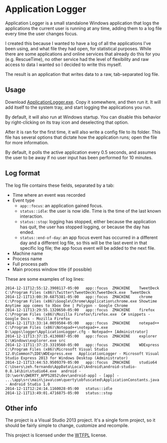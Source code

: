 Application Logger
==================

Application Logger is a small standalone Windows application that logs the applications the current user is running at any time, adding them to a log file every time the user changes focus.

I created this because I wanted to have a log of all the applications I've been using, and what file they had open, for statistical purposes. While there are some applications and online services that already do this for you (e.g. RescueTime), no other service had the level of flexibility and raw access to data I wanted so I decided to write this myself.

The result is an application that writes data to a raw, tab-separated log file.

Usage
-----

Download [ApplicationLogger.exe](https://github.com/zeh/app-application-logger/tree/master/deploy). Copy it somewhere, and then run it. It will add itself to the system tray, and start logging the applications you run.

By default, it will also run at Windows startup. You can disable this behavior by right-clicking on its tray icon and deselecting that option.

After it is ran for the first time, it will also write a config file to its folder. This file has several options that dictate how the application runs; open the file for more information.

By default, it polls the active application every 0.5 seconds, and assumes the user to be away if no user input has been performed for 10 minutes.


Log format
----------

The log file contains these fields, separated by a tab:

 * Time where an event was recorded
 * Event type
   * `app::focus`: an application gained focus.
   * `status::idle`: the user is now idle. Time is the time of the last known interaction.
   * `status::stop`: logging has stopped, either because the application has quit, the user has stopped logging, or because the day has ended.
   * `status::end-of-day`: an app focus event has occurred in a different day and a different log file, so this will be the last event in that specific log file; the app focus event will be added to the next file.
 * Machine name
 * Process name
 * Full process path
 * Main process window title (if possible)

These are some examples of log lines:

	2014-12-11T12:55:12.3908117-05:00	app::focus	ZMACHINE	TweetDeck	C:\Program Files (x86)\Twitter\TweetDeck\TweetDeck.exe	TweetDeck
	2014-12-11T13:00:39.6875381-05:00	app::focus	ZMACHINE	chrome	C:\Program Files (x86)\Google\Chrome\Application\chrome.exe	Showtime Anytime app comes to Xbox One | Polygon - Google Chrome
	2014-12-11T13:29:55.1320650-05:00	app::focus	ZMACHINE	firefox	C:\Program Files (x86)\Mozilla Firefox\firefox.exe	C# snippets - Google Docs - Mozilla Firefox
	2014-12-11T13:33:14.0059504-05:00	app::focus	ZMACHINE	notepad++	C:\Program Files (x86)\Notepad++\notepad++.exe	D:\apps\logger\ApplicationLogger.cfg - Notepad++ [Administrator]
	2014-12-11T13:37:15.4130887-05:00	app::focus	ZMACHINE	explorer	C:\Windows\explorer.exe	src
	2014-12-11T11:37:23.3319560-05:00	app::focus	ZMACHINE	WDExpress	C:\Program Files (x86)\Microsoft Visual Studio 12.0\Common7\IDE\WDExpress.exe	ApplicationLogger - Microsoft Visual Studio Express 2013 for Windows Desktop (Administrator)
	2014-12-11T13:44:53.9509379-05:00	app::focus	ZMACHINE	studio64	C:\Users\zeh.fernando\AppData\Local\Android\android-studio-0.8.14\bin\studio64.exe	android - [D:\work\QWERTY_APPS2852\dev\android-app] - [app] - ...\app\src\main\java\com\querty\obfuscated\ApplicationConstants.java - Android Studio 1.0
	2014-12-11T12:24:14.1160028-05:00	status::idle			
	2014-12-11T13:49:01.4716875-05:00	status::stop			

Other info
----------

The project is a Visual Studio 2013 project. It's a single form project, so it should be fairly simple to change, customize and recompile.

This project is licensed under the [WTFPL](http://en.wikipedia.org/wiki/WTFPL) license.
